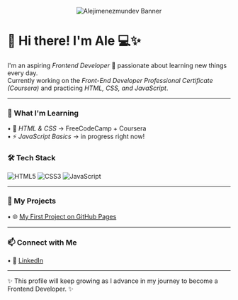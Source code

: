 <p align="center">
  <img src="Turning coffe into code.png" alt="Alejimenezmundev Banner" />
</p>

# 👋 Hi there! I'm Ale 💻✨  

I'm an aspiring *Frontend Developer* 🚀 passionate about learning new things every day.  
Currently working on the *Front-End Developer Professional Certificate (Coursera)* and practicing *HTML, CSS, and JavaScript*.  

---

### 🌱 What I'm Learning
•⁠  ⁠🧩 *HTML & CSS* → FreeCodeCamp + Coursera  
•⁠  ⁠⚡ *JavaScript Basics* → in progress right now! 
### 🛠️ Tech Stack
![HTML5](https://img.shields.io/badge/HTML5-E34F26?style=for-the-badge&logo=html5&logoColor=white)
![CSS3](https://img.shields.io/badge/CSS3-1572B6?style=for-the-badge&logo=css3&logoColor=white)
![JavaScript](https://img.shields.io/badge/JavaScript-F7DF1E?style=for-the-badge&logo=javascript&logoColor=black) 

---

### 📂 My Projects
•⁠  ⁠🌐 [My First Project on GitHub Pages](https://alejimenezmun-dev.github.io/html-test/)

---

### 📫 Connect with Me
•⁠  ⁠💼 [LinkedIn](https://www.linkedin.com/in/alejimenezmun/)

---

✨ This profile will keep growing as I advance in my journey to become a Frontend Developer. ✨
